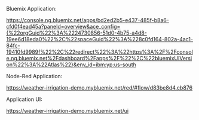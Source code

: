 Bluemix Application:

https://console.ng.bluemix.net/apps/bd2ed2b5-e437-485f-b8a6-cfd0f4ead45a?paneId=overview&ace_config={%22orgGuid%22%3A%2224730856-51d0-4b75-a4d8-19ee6d18eda0%22%2C%22spaceGuid%22%3A%228c0fd164-802a-4ac1-84fc-19410fd9989f%22%2C%22redirect%22%3A%22https%3A%2F%2Fconsole.ng.bluemix.net%2Fdashboard%2Fapps%2F%22%2C%22bluemixUIVersion%22%3A%22Atlas%22}&env_id=ibm:yp:us-south

Node-Red Application:

https://weather-irrigation-demo.mybluemix.net/red/#flow/d83be8d4.cb876

Application UI:

https://weather-irrigation-demo.mybluemix.net/ui

